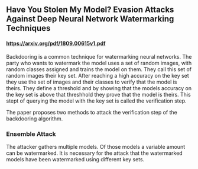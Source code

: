 ## Have You Stolen My Model? Evasion Attacks Against Deep Neural Network Watermarking Techniques
#### https://arxiv.org/pdf/1809.00615v1.pdf

Backdooring is a common technique for watermarking neural networks. The party who wants to watermark the model uses a set of random images, with random classes assigned and trains the model
on them. They call this set of random images their key set. After reaching a high accuracy on the key set they use the set of images and their classes to verify that the model is theirs.
They define a threshold and by showing that the models accuracy on the key set is above that threshhold they prove that the model is theirs. This stept of querying
the model with the key set is called the verification step.

The paper proposes two methods to attack the verification step of the backdooring algorithm. 

### Ensemble Attack

The attacker gathers multiple models. Of those models a variable amount can be watermarked. It is necessary for the attack that the watermarked models have been watermarked using different key sets. 


